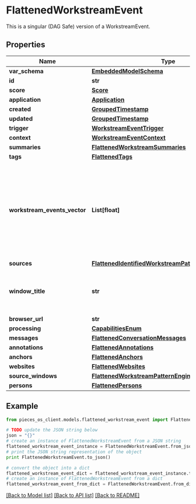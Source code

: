 # FlattenedWorkstreamEvent

This is a singular (DAG Safe) version of a WorkstreamEvent.

## Properties
Name | Type | Description | Notes
------------ | ------------- | ------------- | -------------
**var_schema** | [**EmbeddedModelSchema**](EmbeddedModelSchema.md) |  | [optional] 
**id** | **str** |  | 
**score** | [**Score**](Score.md) |  | [optional] 
**application** | [**Application**](Application.md) |  | 
**created** | [**GroupedTimestamp**](GroupedTimestamp.md) |  | 
**updated** | [**GroupedTimestamp**](GroupedTimestamp.md) |  | 
**trigger** | [**WorkstreamEventTrigger**](WorkstreamEventTrigger.md) |  | 
**context** | [**WorkstreamEventContext**](WorkstreamEventContext.md) |  | [optional] 
**summaries** | [**FlattenedWorkstreamSummaries**](FlattenedWorkstreamSummaries.md) |  | [optional] 
**tags** | [**FlattenedTags**](FlattenedTags.md) |  | [optional] 
**workstream_events_vector** | **List[float]** | This is the embedding for the format.(NEEDs to connection.vector) and specific here because we can only index on a single name NOTE: this the the vector index that corresponds the the couchbase lite index. | [optional] 
**sources** | [**FlattenedIdentifiedWorkstreamPatternEngineSources**](FlattenedIdentifiedWorkstreamPatternEngineSources.md) |  | [optional] 
**window_title** | **str** | This is the title of a tab, or a title of a file in the ide (this is a temporary property used for the WPE flow) | [optional] 
**browser_url** | **str** |  | [optional] 
**processing** | [**CapabilitiesEnum**](CapabilitiesEnum.md) |  | [optional] 
**messages** | [**FlattenedConversationMessages**](FlattenedConversationMessages.md) |  | [optional] 
**annotations** | [**FlattenedAnnotations**](FlattenedAnnotations.md) |  | [optional] 
**anchors** | [**FlattenedAnchors**](FlattenedAnchors.md) |  | [optional] 
**websites** | [**FlattenedWebsites**](FlattenedWebsites.md) |  | [optional] 
**source_windows** | [**FlattenedWorkstreamPatternEngineSourceWindows**](FlattenedWorkstreamPatternEngineSourceWindows.md) |  | [optional] 
**persons** | [**FlattenedPersons**](FlattenedPersons.md) |  | [optional] 

## Example

```python
from pieces_os_client.models.flattened_workstream_event import FlattenedWorkstreamEvent

# TODO update the JSON string below
json = "{}"
# create an instance of FlattenedWorkstreamEvent from a JSON string
flattened_workstream_event_instance = FlattenedWorkstreamEvent.from_json(json)
# print the JSON string representation of the object
print FlattenedWorkstreamEvent.to_json()

# convert the object into a dict
flattened_workstream_event_dict = flattened_workstream_event_instance.to_dict()
# create an instance of FlattenedWorkstreamEvent from a dict
flattened_workstream_event_from_dict = FlattenedWorkstreamEvent.from_dict(flattened_workstream_event_dict)
```
[[Back to Model list]](../README.md#documentation-for-models) [[Back to API list]](../README.md#documentation-for-api-endpoints) [[Back to README]](../README.md)


